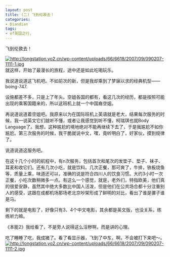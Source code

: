 ```yaml
---
layout: post
title: (二) 飞到伦敦去！
categories:
- Diandian
tags:
- ef英国之行, 
---
```

<p>飞到伦敦去！ </p>
<p><a href="http://longstation.yo2.cn/wp-content/uploads/66/6618/2007/09/090207-1111-1.jpg" target="_blank"><img alt="http://longstation.yo2.cn/wp-content/uploads/66/6618/2007/09/090207-1111-1.jpg" src="http://m1.img.srcdd.com/farm3/d/2012/0306/12/DOWNLOADFAILAAAAAAAAAAAAAAAAAAAA_B500_900_200_80.PNG" /></a>就这样，开始了最漫长的旅程，途中还是如此吃喝玩乐。 </p>
<p>我说道说道这飞机吧。不如前次的新，但是我却乘到了梦寐以求的经典机型——boing-747. </p>
<p>设施都差不多，只是上了年头。空姐各国的都有，看这几次的经历，都是按照可能出现的乘客国籍来的，所以这班机上就一个中国裔空姐。 </p>
<p>再说道说道着空姐吧。我原来以为在国际班机上英语就是老大，结果每次服务的时候，我一说英文它们就听不懂，或者让我感觉到听不懂，柯瑞琪也就Body Language了。我想，这种尴尬的境地绝对不能再继续下去了，于是我尴尬不如你尴尬。第三次服务的时候，我干脆就说中文，嘿，竟听明白了，好家伙，摸到规律了。 </p>
<p>说道说道这服务吧。 </p>
<p>在这十几个小时的航程中，有n次服务，包括首次和尾次的发垫子、垫子、袜子、耳麦和收它们。还有几次小吃，就是饮料。几次正餐，那可爽了，牛排，铁板烧鱼等，质量上乘，味道还可以，准确的说是符合四川人的饮食习惯。大约3小时一次正餐，小吃次数稍微多一点。有这么一个感觉，就是，老外们，特指欧美，他们真的很爱安静，虽然其中绝大多数比中国人活泼，但是他们在公共场合都十分注重别人的感受，这跟在成都机场那场老北京吵架形成了鲜明的对比，看出了谁是骡子谁是马。 </p>
<p>剩下的就是电影了，好像只有3、4个中文电影，其余都是英文版，也没关系，练练听力嘛。 </p>
<p>《本能2》我给看了，不是旁人说得这么淫秽啊，而是讲的心理。 </p>
<p>吃了睡睡了吃，我成猪了。看了看显示器，飞到了中东，啊，不会被打下来吧～。<a href="http://longstation.yo2.cn/wp-content/uploads/66/6618/2007/09/090207-1111-2.jpg" target="_blank"><img alt="http://longstation.yo2.cn/wp-content/uploads/66/6618/2007/09/090207-1111-2.jpg" src="http://m1.img.srcdd.com/farm3/d/2012/0306/12/DOWNLOADFAILAAAAAAAAAAAAAAAAAAAA_B500_900_200_80.PNG" /></a></p>